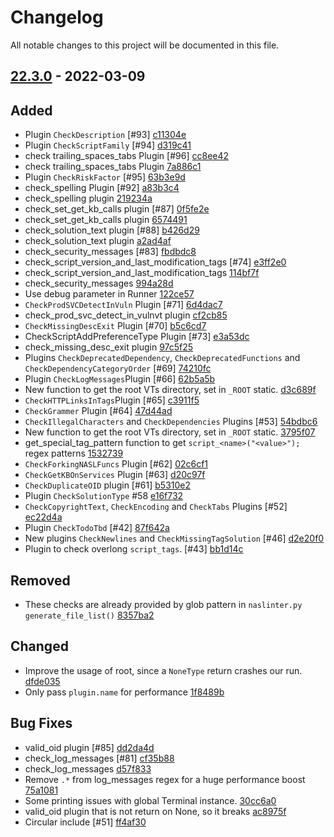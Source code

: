 # Changelog

All notable changes to this project will be documented in this file.

## [22.3.0] - 2022-03-09

## Added
* Plugin `CheckDescription` [#93] [c11304e](https://github.com/greenbone/naslinter/commit/c11304e)
* Plugin `CheckScriptFamily` [#94] [d319c41](https://github.com/greenbone/naslinter/commit/d319c41)
* check trailing_spaces_tabs Plugin [#96] [cc8ee42](https://github.com/greenbone/naslinter/commit/cc8ee42)
* check trailing_spaces_tabs Plugin [7a886c1](https://github.com/greenbone/naslinter/commit/7a886c1)
* Plugin `CheckRiskFactor` [#95] [63b3e9d](https://github.com/greenbone/naslinter/commit/63b3e9d)
* check_spelling Plugin [#92] [a83b3c4](https://github.com/greenbone/naslinter/commit/a83b3c4)
* check_spelling plugin [219234a](https://github.com/greenbone/naslinter/commit/219234a)
* check_set_get_kb_calls plugin [#87] [0f5fe2e](https://github.com/greenbone/naslinter/commit/0f5fe2e)
* check_set_get_kb_calls plugin [6574491](https://github.com/greenbone/naslinter/commit/6574491)
* check_solution_text plugin [#88] [b426d29](https://github.com/greenbone/naslinter/commit/b426d29)
* check_solution_text plugin [a2ad4af](https://github.com/greenbone/naslinter/commit/a2ad4af)
* check_security_messages [#83] [fbdbdc8](https://github.com/greenbone/naslinter/commit/fbdbdc8)
* check_script_version_and_last_modification_tags [#74] [e3ff2e0](https://github.com/greenbone/naslinter/commit/e3ff2e0)
* check_script_version_and_last_modification_tags [114bf7f](https://github.com/greenbone/naslinter/commit/114bf7f)
* check_security_messages [994a28d](https://github.com/greenbone/naslinter/commit/994a28d)
* Use debug parameter in Runner [122ce57](https://github.com/greenbone/naslinter/commit/122ce57)
* `CheckProdSVCDetectInVuln` Plugin [#71] [6d4dac7](https://github.com/greenbone/naslinter/commit/6d4dac7)
* check_prod_svc_detect_in_vulnvt plugin [cf2cb85](https://github.com/greenbone/naslinter/commit/cf2cb85)
* `CheckMissingDescExit` Plugin [#70] [b5c6cd7](https://github.com/greenbone/naslinter/commit/b5c6cd7)
* CheckScriptAddPreferenceType Plugin [#73] [e3a53dc](https://github.com/greenbone/naslinter/commit/e3a53dc)
* check_missing_desc_exit plugin [97c5f25](https://github.com/greenbone/naslinter/commit/97c5f25)
* Plugins `CheckDeprecatedDependency`, `CheckDeprecatedFunctions` and `CheckDependencyCategoryOrder` [#69] [74210fc](https://github.com/greenbone/naslinter/commit/74210fc)
* Plugin `CheckLogMessages`Plugin [#66] [62b5a5b](https://github.com/greenbone/naslinter/commit/62b5a5b)
* New function to get the root VTs directory, set in `_ROOT` static. [d3c689f](https://github.com/greenbone/naslinter/commit/d3c689f)
* `CheckHTTPLinksInTags`Plugin  [#65] [c3911f5](https://github.com/greenbone/naslinter/commit/c3911f5)
* `CheckGrammer` Plugin [#64] [47d44ad](https://github.com/greenbone/naslinter/commit/47d44ad)
* `CheckIllegalCharacters` and `CheckDependencies` Plugins [#53] [54bdbc6](https://github.com/greenbone/naslinter/commit/54bdbc6)
* New function to get the root VTs directory, set in `_ROOT` static. [3795f07](https://github.com/greenbone/naslinter/commit/3795f07)
* get_special_tag_pattern function to get `script_<name>("<value>");` regex patterns [1532739](https://github.com/greenbone/naslinter/commit/1532739)
* `CheckForkingNASLFuncs` Plugin [#62] [02c6cf1](https://github.com/greenbone/naslinter/commit/02c6cf1)
* `CheckGetKBOnServices` Plugin [#63] [d20c97f](https://github.com/greenbone/naslinter/commit/d20c97f)
* `CheckDuplicateOID` plugin [#61] [b5310e2](https://github.com/greenbone/naslinter/commit/b5310e2)
* Plugin `CheckSolutionType` #58 [e16f732](https://github.com/greenbone/naslinter/commit/e16f732)
* `CheckCopyrightText`, `CheckEncoding` and `CheckTabs` Plugins [#52] [ec22d4a](https://github.com/greenbone/naslinter/commit/ec22d4a)
* Plugin `CheckTodoTbd` [#42] [87f642a](https://github.com/greenbone/naslinter/commit/87f642a)
* New plugins `CheckNewlines` and `CheckMissingTagSolution` [#46] [d2e20f0](https://github.com/greenbone/naslinter/commit/d2e20f0)
* Plugin to check overlong `script_tags`. [#43] [bb1d14c](https://github.com/greenbone/naslinter/commit/bb1d14c)

## Removed
* These checks are already provided by glob pattern in `naslinter.py` `generate_file_list()` [8357ba2](https://github.com/greenbone/naslinter/commit/8357ba2)

## Changed
* Improve the usage of root, since a `NoneType` return crashes our run. [dfde035](https://github.com/greenbone/naslinter/commit/dfde035)
* Only pass `plugin.name` for performance [1f8489b](https://github.com/greenbone/naslinter/commit/1f8489b)

## Bug Fixes
* valid_oid plugin [#85] [dd2da4d](https://github.com/greenbone/naslinter/commit/dd2da4d)
* check_log_messages [#81] [cf35b88](https://github.com/greenbone/naslinter/commit/cf35b88)
* check_log_messages [d57f833](https://github.com/greenbone/naslinter/commit/d57f833)
* Remove `.*` from log_messages regex for a huge performance boost [75a1081](https://github.com/greenbone/naslinter/commit/75a1081)
* Some printing issues with global Terminal instance. [30cc6a0](https://github.com/greenbone/naslinter/commit/30cc6a0)
* valid_oid plugin that is not return on None, so it breaks [ac8975f](https://github.com/greenbone/naslinter/commit/ac8975f)
* Circular include [#51] [ff4af30](https://github.com/greenbone/naslinter/commit/ff4af30)

[22.3.0]: https://github.com/greenbone/naslinter/compare/22.2.0...22.3.0